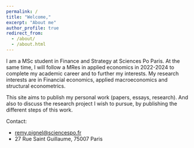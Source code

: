 ```yaml
---
permalink: /
title: "Welcome,"
excerpt: "About me"
author_profile: true
redirect_from: 
  - /about/
  - /about.html
---
```


I am a MSc student in Finance and Strategy at Sciences Po Paris. At the same time, I will follow a MRes in applied economics in 2022-2024 to complete my academic career and to further my interests. My research interests are in Financial economics, applied macroeconomics and structural econometrics.

This site aims to publish my personal work (papers, essays, research). And also to discuss the research project I wish to pursue, by publishing the different steps of this work.

Contact:
- remy.pignel@sciencespo.fr
- 27 Rue Saint Guillaume, 75007 Paris
